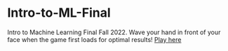 # Intro-to-ML-Final
Intro to Machine Learning Final Fall 2022.
Wave your hand in front of your face when the game first loads for optimal results! [Play here](https://hannah-y-zhao.github.io/Intro-to-ML-Final/)
